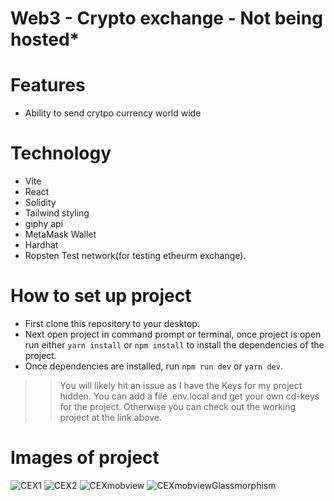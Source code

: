 # Web3 - Crypto exchange - Not being hosted* 

# Features
- Ability to send crytpo currency world wide

# Technology
- Vite
- React
- Solidity
- Tailwind styling
- giphy api
- MetaMask Wallet
- Hardhat
- Ropsten Test network(for testing etheurm exchange).

# How to set up project
- First clone this repository to your desktop. 
- Next open project in command prompt or terminal, once project is open run either `yarn install` or `npm install` to install the dependencies of the project.
- Once dependencies are installed, run `npm run dev` or `yarn dev`.

>> You will likely hit an issue as I have the Keys for my project hidden.
>> You can add a file .env.local and get your own cd-keys for the project.
>> Otherwise you can check out the working project at the link above.

# Images of project
![CEX1](https://user-images.githubusercontent.com/65512131/166400656-a62caf96-80d1-47ac-a5ba-9a6b0cf3e6de.png)
![CEX2](https://user-images.githubusercontent.com/65512131/166400659-38e2848a-15cb-4d93-9545-f49b1a513c56.png)
![CEXmobview](https://user-images.githubusercontent.com/65512131/166400665-9ab19528-bbe3-46c3-9a26-2dfed161a555.png)
![CEXmobviewGlassmorphism](https://user-images.githubusercontent.com/65512131/166400666-b14f8f36-2c82-4e7a-a508-62f7dbe2814c.png)
